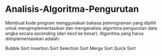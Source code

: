 # Analisis-Algoritma-Pengurutan
Membuat kode program menggunakan bahasa pemrograman yang dipilih untuk mengimplementasikan dan menganalisis algoritma pengurutan data angka secara ascending (dari kecil ke besar). Algoritma yang harus diimplementasikan adalah:

Bubble Sort
Insertion Sort
Selection Sort
Merge Sort
Quick Sort
